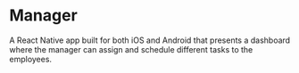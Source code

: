 # Manager
A React Native app built for both iOS and Android that presents a dashboard where the manager can assign and schedule different tasks to the employees.
